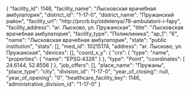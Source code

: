 {
    "facility_id": 1146,
    "facility_name": "Лысковская врачебная амбулатория",
    "district_id": "1-17-0",
    "district_name": "Пружанский район",
    "facility_url": "http:\/\/prcrb.by\/otdelenya\/78-ambulatorii-i-fapy",
    "facility_address": "аг. Лысково, ул. Пружанская",
    "title": "Лысковская врачебная амбулатория",
    "facility_type": "Поликлиника",
    "ap_1": "6",
    "name": "Лысковская врачебная амбулатория",
    "state": "public institution",
    "stats": [],
    "med_id": 10215174,
    "address": "аг. Лысково, ул. Пружанская",
    "devices": [],
    "coord_x_y": {
        "crs": {
            "type": "name",
            "properties": {
                "name": "EPSG:4326"
            }
        },
        "type": "Point",
        "coordinates": [
            24.6144,
            52.8556
        ]
    },
    "job_offers": [],
    "place_name": "Пружаны",
    "place_type": "city",
    "division_id": "1-17-0",
    "year_of_closing": null,
    "year_of_opening": "0",
    "healthcare_facility_key": 1146,
    "administrative_division_id": "1-17-0"
}